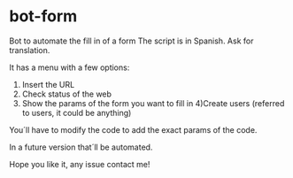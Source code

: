 # bot-form
Bot to automate the fill in of a form
The script is in Spanish. Ask for translation.

It has a menu with a few options:
  1) Insert the URL
  2) Check status of the web
  3) Show the params of the form you want to fill in
  4)Create users (referred to users, it could be anything)
  
 You´ll have to modify the code to add the exact params of the code.
 
 In a future version that´ll be automated. 
 
 
 Hope you like it, any issue contact me!
